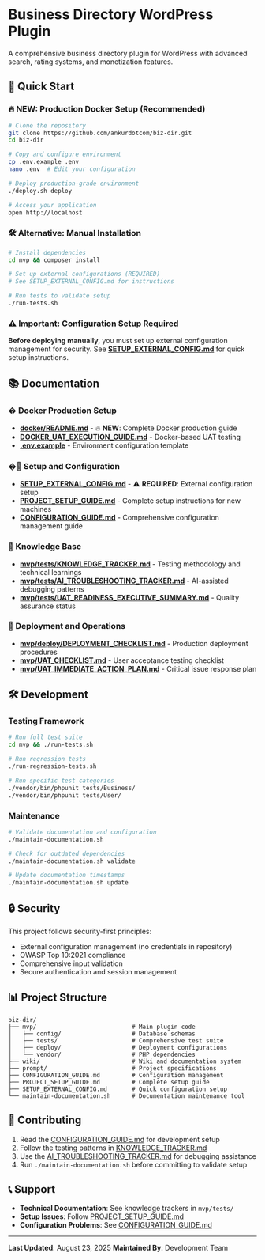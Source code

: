 # Business Directory WordPress Plugin

A comprehensive business directory plugin for WordPress with advanced search, rating systems, and monetization features.

## 🚀 Quick Start

### 🔥 **NEW: Production Docker Setup (Recommended)**
```bash
# Clone the repository
git clone https://github.com/ankurdotcom/biz-dir.git
cd biz-dir

# Copy and configure environment
cp .env.example .env
nano .env  # Edit your configuration

# Deploy production-grade environment
./deploy.sh deploy

# Access your application
open http://localhost
```

### 🛠️ **Alternative: Manual Installation**
```bash
# Install dependencies
cd mvp && composer install

# Set up external configurations (REQUIRED)
# See SETUP_EXTERNAL_CONFIG.md for instructions

# Run tests to validate setup
./run-tests.sh
```

### ⚠️ Important: Configuration Setup Required
**Before deploying manually**, you must set up external configuration management for security. See **[SETUP_EXTERNAL_CONFIG.md](SETUP_EXTERNAL_CONFIG.md)** for quick setup instructions.

## 📚 Documentation

### � **Docker Production Setup** 
- **[docker/README.md](docker/README.md)** - 🔥 **NEW**: Complete Docker production guide
- **[DOCKER_UAT_EXECUTION_GUIDE.md](DOCKER_UAT_EXECUTION_GUIDE.md)** - Docker-based UAT testing
- **[.env.example](.env.example)** - Environment configuration template

### �🔧 Setup and Configuration
- **[SETUP_EXTERNAL_CONFIG.md](SETUP_EXTERNAL_CONFIG.md)** - ⚠️ **REQUIRED**: External configuration setup
- **[PROJECT_SETUP_GUIDE.md](PROJECT_SETUP_GUIDE.md)** - Complete setup instructions for new machines
- **[CONFIGURATION_GUIDE.md](CONFIGURATION_GUIDE.md)** - Comprehensive configuration management guide

### 🧠 Knowledge Base
- **[mvp/tests/KNOWLEDGE_TRACKER.md](mvp/tests/KNOWLEDGE_TRACKER.md)** - Testing methodology and technical learnings
- **[mvp/tests/AI_TROUBLESHOOTING_TRACKER.md](mvp/tests/AI_TROUBLESHOOTING_TRACKER.md)** - AI-assisted debugging patterns
- **[mvp/tests/UAT_READINESS_EXECUTIVE_SUMMARY.md](mvp/tests/UAT_READINESS_EXECUTIVE_SUMMARY.md)** - Quality assurance status

### 🚀 Deployment and Operations
- **[mvp/deploy/DEPLOYMENT_CHECKLIST.md](mvp/deploy/DEPLOYMENT_CHECKLIST.md)** - Production deployment procedures
- **[mvp/UAT_CHECKLIST.md](mvp/UAT_CHECKLIST.md)** - User acceptance testing checklist
- **[mvp/UAT_IMMEDIATE_ACTION_PLAN.md](mvp/UAT_IMMEDIATE_ACTION_PLAN.md)** - Critical issue response plan

## 🛠 Development

### Testing Framework
```bash
# Run full test suite
cd mvp && ./run-tests.sh

# Run regression tests
./run-regression-tests.sh

# Run specific test categories
./vendor/bin/phpunit tests/Business/
./vendor/bin/phpunit tests/User/
```

### Maintenance
```bash
# Validate documentation and configuration
./maintain-documentation.sh

# Check for outdated dependencies
./maintain-documentation.sh validate

# Update documentation timestamps
./maintain-documentation.sh update
```

## 🔒 Security

This project follows security-first principles:
- External configuration management (no credentials in repository)
- OWASP Top 10:2021 compliance
- Comprehensive input validation
- Secure authentication and session management

## 📊 Project Structure

```
biz-dir/
├── mvp/                           # Main plugin code
│   ├── config/                    # Database schemas
│   ├── tests/                     # Comprehensive test suite
│   ├── deploy/                    # Deployment configurations
│   └── vendor/                    # PHP dependencies
├── wiki/                          # Wiki and documentation system
├── prompt/                        # Project specifications
├── CONFIGURATION_GUIDE.md         # Configuration management
├── PROJECT_SETUP_GUIDE.md         # Complete setup guide
├── SETUP_EXTERNAL_CONFIG.md       # Quick configuration setup
└── maintain-documentation.sh      # Documentation maintenance tool
```

## 🤝 Contributing

1. Read the [CONFIGURATION_GUIDE.md](CONFIGURATION_GUIDE.md) for development setup
2. Follow the testing patterns in [KNOWLEDGE_TRACKER.md](mvp/tests/KNOWLEDGE_TRACKER.md)
3. Use the [AI_TROUBLESHOOTING_TRACKER.md](mvp/tests/AI_TROUBLESHOOTING_TRACKER.md) for debugging assistance
4. Run `./maintain-documentation.sh` before committing to validate setup

## 📞 Support

- **Technical Documentation**: See knowledge trackers in `mvp/tests/`
- **Setup Issues**: Follow [PROJECT_SETUP_GUIDE.md](PROJECT_SETUP_GUIDE.md)
- **Configuration Problems**: See [CONFIGURATION_GUIDE.md](CONFIGURATION_GUIDE.md)

---

**Last Updated**: August 23, 2025
**Maintained By**: Development Team
